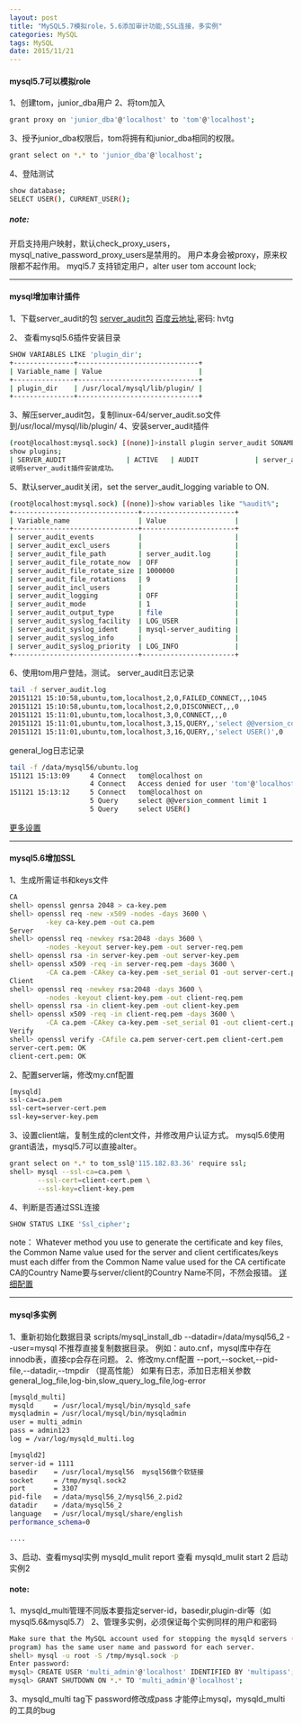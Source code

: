```yaml
---
layout: post
title: "MySQL5.7模拟role，5.6添加审计功能,SSL连接，多实例"
categories: MySQL
tags: MySQL
date: 2015/11/21
---
```


#### mysql5.7可以模拟role
1、创建tom，junior_dba用户
2、将tom加入
```bash
grant proxy on 'junior_dba'@'localhost' to 'tom'@'localhost';
```
3、授予junior_dba权限后，tom将拥有和junior_dba相同的权限。
```bash
grant select on *.* to 'junior_dba'@'localhost';
```
4、登陆测试
```bash
show database;
SELECT USER(), CURRENT_USER();
```
<!--more-->
##### note:
开启支持用户映射，默认check_proxy_users，mysql_native_password_proxy_users是禁用的。
用户本身会被proxy，原来权限都不起作用。
myql5.7 支持锁定用户，alter user tom account lock;

---

#### mysql增加审计插件
1、下载server_audit的包
[server_audit包](https://downloads.mariadb.com/enterprise/r6qp-yyv5/mariadb-audit-plugin/server_audit-1.2.0.tar.gz)
[百度云地址](http://pan.baidu.com/s/14wES2),密码: hvtg

2、 查看mysql5.6插件安装目录
```bash
SHOW VARIABLES LIKE 'plugin_dir';
+---------------+------------------------------+
| Variable_name | Value                        |
+---------------+------------------------------+
| plugin_dir    | /usr/local/mysql/lib/plugin/ |
+---------------+------------------------------+
```
3、解压server_audit包，复制linux-64/server_audit.so文件到/usr/local/mysql/lib/plugin/
4、安装server_audit插件
```bash
(root@localhost:mysql.sock) [(none)]>install plugin server_audit SONAME 'server_audit.so';
show plugins;
| SERVER_AUDIT               | ACTIVE   | AUDIT              | server_audit.so    | GPL     |
说明server_audit插件安装成功。
```
5、默认server_audit关闭，set the server_audit_logging variable to ON.
```bash
(root@localhost:mysql.sock) [(none)]>show variables like "%audit%";
+-------------------------------+-----------------------+
| Variable_name                 | Value                 |
+-------------------------------+-----------------------+
| server_audit_events           |                       |
| server_audit_excl_users       |                       |
| server_audit_file_path        | server_audit.log      |
| server_audit_file_rotate_now  | OFF                   |
| server_audit_file_rotate_size | 1000000               |
| server_audit_file_rotations   | 9                     |
| server_audit_incl_users       |                       |
| server_audit_logging          | OFF                   |
| server_audit_mode             | 1                     |
| server_audit_output_type      | file                  |
| server_audit_syslog_facility  | LOG_USER              |
| server_audit_syslog_ident     | mysql-server_auditing |
| server_audit_syslog_info      |                       |
| server_audit_syslog_priority  | LOG_INFO              |
+-------------------------------+-----------------------+
```
6、使用tom用户登陆，测试。
server_audit日志记录
```bash
tail -f server_audit.log 
20151121 15:10:58,ubuntu,tom,localhost,2,0,FAILED_CONNECT,,,1045
20151121 15:10:58,ubuntu,tom,localhost,2,0,DISCONNECT,,,0
20151121 15:11:01,ubuntu,tom,localhost,3,0,CONNECT,,,0
20151121 15:11:01,ubuntu,tom,localhost,3,15,QUERY,,'select @@version_comment limit 1',0
20151121 15:11:01,ubuntu,tom,localhost,3,16,QUERY,,'select USER()',0
```
general_log日志记录
```bash
tail -f /data/mysql56/ubuntu.log
151121 15:13:09     4 Connect   tom@localhost on 
                    4 Connect   Access denied for user 'tom'@'localhost' (using password: NO)
151121 15:13:12     5 Connect   tom@localhost on 
                    5 Query     select @@version_comment limit 1
                    5 Query     select USER()
```
[更多设置](https://mariadb.com/kb/en/mariadb/about-the-mariadb-audit-plugin/)

---

#### mysql5.6增加SSL
1、生成所需证书和keys文件
```bash
CA
shell> openssl genrsa 2048 > ca-key.pem
shell> openssl req -new -x509 -nodes -days 3600 \
         -key ca-key.pem -out ca.pem
Server
shell> openssl req -newkey rsa:2048 -days 3600 \
         -nodes -keyout server-key.pem -out server-req.pem
shell> openssl rsa -in server-key.pem -out server-key.pem
shell> openssl x509 -req -in server-req.pem -days 3600 \
         -CA ca.pem -CAkey ca-key.pem -set_serial 01 -out server-cert.pem
Client
shell> openssl req -newkey rsa:2048 -days 3600 \
         -nodes -keyout client-key.pem -out client-req.pem
shell> openssl rsa -in client-key.pem -out client-key.pem
shell> openssl x509 -req -in client-req.pem -days 3600 \
         -CA ca.pem -CAkey ca-key.pem -set_serial 01 -out client-cert.pem
Verify
shell> openssl verify -CAfile ca.pem server-cert.pem client-cert.pem
server-cert.pem: OK
client-cert.pem: OK
```
2、配置server端，修改my.cnf配置
```bash
[mysqld]
ssl-ca=ca.pem
ssl-cert=server-cert.pem
ssl-key=server-key.pem
```
3、设置client端，复制生成的clent文件，并修改用户认证方式。
mysql5.6使用grant语法，mysql5.7可以直接alter。
```bash
grant select on *.* to tom_ssl@'115.182.83.36' require ssl; 
shell> mysql --ssl-ca=ca.pem \
       --ssl-cert=client-cert.pem \
       --ssl-key=client-key.pem
```
4、判断是否通过SSL连接
```bash
SHOW STATUS LIKE 'Ssl_cipher';
```

note：
Whatever method you use to generate the certificate and key files, the Common Name value used for the server and client certificates/keys must each differ from the Common Name value used for the CA certificate
CA的Country Name要与server/client的Country Name不同，不然会报错。
[详细配置](http://dev.mysql.com/doc/refman/5.6/en/creating-ssl-files-using-openssl.html)

---

#### mysql多实例
1、重新初始化数据目录
scripts/mysql_install_db --datadir=/data/mysql56_2 --user=mysql
不推荐直接复制数据目录。
例如：auto.cnf，mysql库中存在innodb表，直接cp会存在问题。
2、修改my.cnf配置
--port,--socket,--pid-file,--datadir,--tmpdir （提高性能）
如果有日志，添加日志相关参数
general_log_file,log-bin,slow_query_log_file,log-error
```bash
[mysqld_multi]
mysqld     = /usr/local/mysql/bin/mysqld_safe
mysqladmin = /usr/local/mysql/bin/mysqladmin
user = multi_admin
pass = admin123
log = /var/log/mysqld_multi.log

[mysqld2]
server-id = 1111
basedir    = /usr/local/mysql56  mysql56做个软链接
socket     = /tmp/mysql.sock2
port       = 3307
pid-file   = /data/mysql56_2/mysql56_2.pid2
datadir    = /data/mysql56_2
language   = /usr/local/mysql/share/english
performance_schema=0

....

```
3、启动、查看mysql实例
mysqld_mulit report 查看
mysqld_mulit start 2 启动实例2

#### note:
1、mysqld_multi管理不同版本要指定server-id，basedir,plugin-dir等（如mysql5.6&mysql5.7）
2、管理多实例，必须保证每个实例同样的用户和密码
```bash
Make sure that the MySQL account used for stopping the mysqld servers (with the mysqladmin
program) has the same user name and password for each server.
shell> mysql -u root -S /tmp/mysql.sock -p
Enter password:
mysql> CREATE USER 'multi_admin'@'localhost' IDENTIFIED BY 'multipass';
mysql> GRANT SHUTDOWN ON *.* TO 'multi_admin'@'localhost';
```
3、mysqld_multi tag下 password修改成pass 才能停止mysql，mysqld_multi的工具的bug